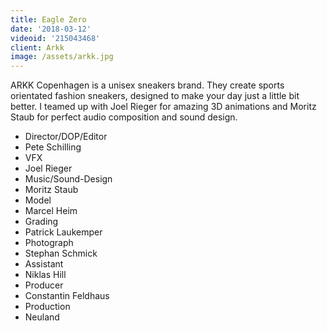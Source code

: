 ```yaml
---
title: Eagle Zero
date: '2018-03-12'
videoid: '215043468'
client: Arkk
image: /assets/arkk.jpg
---
```


ARKK Copenhagen is a unisex sneakers brand. They create sports orientated fashion sneakers, designed to make your day just a little bit better. I teamed up with Joel Rieger for amazing 3D animations and Moritz Staub for perfect audio composition and sound design. 

* Director/DOP/Editor
* Pete Schilling
* VFX
* Joel Rieger
* Music/Sound-Design
* Moritz Staub
* Model
* Marcel Heim
* Grading
* Patrick Laukemper
* Photograph
* Stephan Schmick
* Assistant
* Niklas Hill
* Producer
* Constantin Feldhaus
* Production
* Neuland